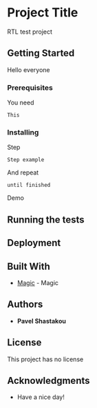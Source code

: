 # Project Title

RTL test project

## Getting Started

Hello everyone

### Prerequisites

You need

```
This
```

### Installing

Step

```
Step example
```

And repeat

```
until finished
```

Demo

## Running the tests


## Deployment


## Built With

* [Magic](http://google.com) - Magic


## Authors

* **Pavel Shastakou**


## License

This project has no license

## Acknowledgments

* Have a nice day!
